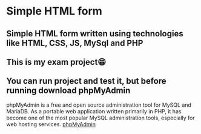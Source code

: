 # Simple HTML form
Simple HTML form written using technologies like HTML, CSS, JS, MySql and PHP<br/><br/>
This is my exam project😁<br><br/>
You can run project and test it, but before running download phpMyAdmin<br/>
---
phpMyAdmin is a free and open source administration tool for MySQL and MariaDB. As a portable web application written primarily in PHP, it has become one of the most popular MySQL administration tools, especially for web hosting services.
<a href="https://www.phpmyadmin.net/">phpMyAdmin<a/>
